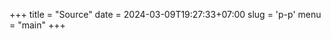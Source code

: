 +++
title = "Source"
date = 2024-03-09T19:27:33+07:00
slug = 'p-p'
menu = "main"
+++

<!-- This page is reserved for redirection to Gitea Instance hosted on production server -->